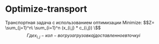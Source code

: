 # Optimize-transport
Транспортная задача c использованием оптимизации
Minimize: $$Z= \sum_{j=1}^n\ \sum_{i=1}^n (x_{i,j} * c_{i,j}) \$$
$$ Где x_{i,j} - кол-во груза грузовка j доставленное в точку i$$
